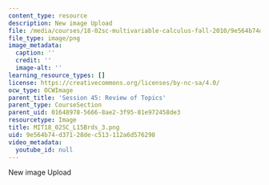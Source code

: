 ```yaml
---
content_type: resource
description: New image Upload
file: /media/courses/18-02sc-multivariable-calculus-fall-2010/9e564b74d37128dec513112a6d576298_MIT18_02SC_L15Brds_3.png
file_type: image/png
image_metadata:
  caption: ''
  credit: ''
  image-alt: ''
learning_resource_types: []
license: https://creativecommons.org/licenses/by-nc-sa/4.0/
ocw_type: OCWImage
parent_title: 'Session 45: Review of Topics'
parent_type: CourseSection
parent_uid: 01648978-5666-8ae2-3f95-81e972458de3
resourcetype: Image
title: MIT18_02SC_L15Brds_3.png
uid: 9e564b74-d371-28de-c513-112a6d576298
video_metadata:
  youtube_id: null
---
```

New image Upload